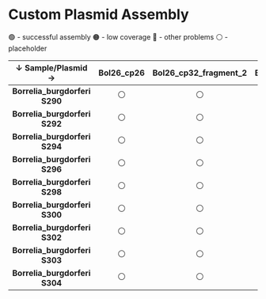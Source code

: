 # Custom Plasmid Assembly

🟢 - successful assembly
🟠 - low coverage
🔴 - other problems
⚪️ - placeholder

| ↓ Sample/Plasmid →               | Bol26_cp26 | Bol26_cp32_fragment_2 | Bol26_cp32_fragment_1 | Bol26_cp32-10 | Bol26_cp32-11-1 | Bol26_cp32-11-2 | Bol26_cp32-12 | Bol26_cp32-4 | Bol26_cp32-5 | Bol26_cp32-9 | Bol26_lp17 | Bol26_lp28-3 | Bol26_lp28-4 | Bol26_lp28-9 | Bol26_lp36 | Bol26_lp54 | Bol26 gcontig_1118719648274 | Bol26 gcontig_1118719648276 | Bol26 gcontig_1118719648266 | Bol26 gcontig_1118719648268 |  
|:--------------------------------:|:----------:|:---------------------:|:---------------------:|:-------------:|:---------------:|:---------------:|:-------------:|:------------:|:------------:|:------------:|:----------:|:------------:|:------------:|:------------:|:----------:|:----------:|:---------------------------:|:---------------------------:|:---------------------------:|:---------------------------:|
| <b>Borrelia_burgdorferi S290</b> |   ⚪️      |           ⚪️          |          ⚪️          |       ⚪      |      ⚪️        |       ⚪️        |     ⚪️       |     ⚪       |     ⚪️      |     ⚪️       |    ⚪️     |       ⚪️     |     ⚪️      |     🟠       |     ⚪️    |     ⚪️     |               ⚪️           |               ⚪️            |             ⚪️             |               ⚪️            |
| <b>Borrelia_burgdorferi S292</b> |   ⚪️      |           ⚪️          |          ⚪️          |       ⚪      |      ⚪️        |       ⚪️        |     ⚪️       |     ⚪       |     ⚪️      |     ⚪️       |    ⚪️     |       ⚪️     |     ⚪️      |     ⚪️       |     ⚪️    |     ⚪️     |               ⚪️           |               ⚪️            |             ⚪️             |               ⚪️            |
| <b>Borrelia_burgdorferi S294</b> |   ⚪️      |           ⚪️          |          ⚪️          |       ⚪      |      ⚪️        |       ⚪️        |     ⚪️       |     ⚪       |     ⚪️      |     ⚪️       |    ⚪️     |       ⚪️     |     ⚪️      |     ⚪️       |     ⚪️    |     ⚪️     |               ⚪️           |               ⚪️            |             ⚪️             |               ⚪️            |
| <b>Borrelia_burgdorferi S296</b> |   ⚪️      |           ⚪️          |          ⚪️          |       ⚪      |      ⚪️        |       ⚪️        |     ⚪️       |     ⚪       |     ⚪️      |     ⚪️       |    ⚪️     |       ⚪️     |     ⚪️      |     ⚪️       |     ⚪️    |     ⚪️     |               ⚪️           |               ⚪️            |             ⚪️             |               ⚪️            |
| <b>Borrelia_burgdorferi S298</b> |   ⚪️      |           ⚪️          |          ⚪️          |       ⚪      |      ⚪️        |       ⚪️        |     ⚪️       |     ⚪       |     ⚪️      |     ⚪️       |    ⚪️     |       ⚪️     |     ⚪️      |     ⚪️       |     ⚪️    |     ⚪️     |               ⚪️           |               ⚪️            |             ⚪️             |               ⚪️            |
| <b>Borrelia_burgdorferi S300</b> |   ⚪️      |           ⚪️          |          ⚪️          |       ⚪      |      ⚪️        |       ⚪️        |     ⚪️       |     ⚪       |     ⚪️      |     ⚪️       |    ⚪️     |       ⚪️     |     ⚪️      |     ⚪️       |     ⚪️    |     ⚪️     |               ⚪️           |               ⚪️            |             ⚪️             |               ⚪️            |
| <b>Borrelia_burgdorferi S302</b> |   ⚪️      |           ⚪️          |          ⚪️          |       ⚪      |      ⚪️        |       ⚪️        |     ⚪️       |     ⚪       |     ⚪️      |     ⚪️       |    ⚪️     |       ⚪️     |     ⚪️      |     ⚪️       |     ⚪️    |     ⚪️     |               ⚪️           |               ⚪️            |             ⚪️             |               ⚪️            |
| <b>Borrelia_burgdorferi S303</b> |   ⚪️      |           ⚪️          |          ⚪️          |       ⚪      |      ⚪️        |       ⚪️        |     ⚪️       |     ⚪       |     ⚪️      |     ⚪️       |    ⚪️     |       ⚪️     |     ⚪️      |     ⚪️       |     ⚪️    |     ⚪️     |               ⚪️           |               ⚪️            |             ⚪️             |               ⚪️            |
| <b>Borrelia_burgdorferi S304</b> |   ⚪️      |           ⚪️          |          ⚪️          |       ⚪      |      ⚪️        |       ⚪️        |     ⚪️       |     ⚪       |     ⚪️      |     ⚪️       |    ⚪️     |       ⚪️     |     ⚪️      |     ⚪️       |     ⚪️    |     ⚪️     |               ⚪️           |               ⚪️            |             ⚪️             |               ⚪️            |
